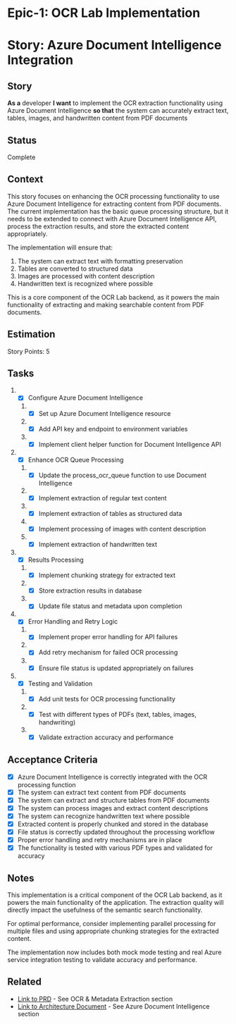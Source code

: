 # Epic-1: OCR Lab Implementation
# Story: Azure Document Intelligence Integration

## Story

**As a** developer
**I want** to implement the OCR extraction functionality using Azure Document Intelligence
**so that** the system can accurately extract text, tables, images, and handwritten content from PDF documents

## Status

Complete

## Context

This story focuses on enhancing the OCR processing functionality to use Azure Document Intelligence for extracting content from PDF documents. The current implementation has the basic queue processing structure, but it needs to be extended to connect with Azure Document Intelligence API, process the extraction results, and store the extracted content appropriately.

The implementation will ensure that:
1. The system can extract text with formatting preservation
2. Tables are converted to structured data
3. Images are processed with content description
4. Handwritten text is recognized where possible

This is a core component of the OCR Lab backend, as it powers the main functionality of extracting and making searchable content from PDF documents.

## Estimation

Story Points: 5

## Tasks

1. - [x] Configure Azure Document Intelligence
   1. - [x] Set up Azure Document Intelligence resource
   2. - [x] Add API key and endpoint to environment variables
   3. - [x] Implement client helper function for Document Intelligence API

2. - [x] Enhance OCR Queue Processing
   1. - [x] Update the process_ocr_queue function to use Document Intelligence
   2. - [x] Implement extraction of regular text content
   3. - [x] Implement extraction of tables as structured data
   4. - [x] Implement processing of images with content description
   5. - [x] Implement extraction of handwritten text

3. - [x] Results Processing
   1. - [x] Implement chunking strategy for extracted text
   2. - [x] Store extraction results in database
   3. - [x] Update file status and metadata upon completion

4. - [x] Error Handling and Retry Logic
   1. - [x] Implement proper error handling for API failures
   2. - [x] Add retry mechanism for failed OCR processing
   3. - [x] Ensure file status is updated appropriately on failures

5. - [x] Testing and Validation
   1. - [x] Add unit tests for OCR processing functionality
   2. - [x] Test with different types of PDFs (text, tables, images, handwriting)
   3. - [x] Validate extraction accuracy and performance

## Acceptance Criteria

- [x] Azure Document Intelligence is correctly integrated with the OCR processing function
- [x] The system can extract text content from PDF documents
- [x] The system can extract and structure tables from PDF documents
- [x] The system can process images and extract content descriptions
- [x] The system can recognize handwritten text where possible
- [x] Extracted content is properly chunked and stored in the database
- [x] File status is correctly updated throughout the processing workflow
- [x] Proper error handling and retry mechanisms are in place
- [x] The functionality is tested with various PDF types and validated for accuracy

## Notes

This implementation is a critical component of the OCR Lab backend, as it powers the main functionality of the application. The extraction quality will directly impact the usefulness of the semantic search functionality.

For optimal performance, consider implementing parallel processing for multiple files and using appropriate chunking strategies for the extracted content.

The implementation now includes both mock mode testing and real Azure service integration testing to validate accuracy and performance.

## Related

- [Link to PRD](./../prd.md) - See OCR & Metadata Extraction section
- [Link to Architecture Document](./../arch.md) - See Azure Document Intelligence section 